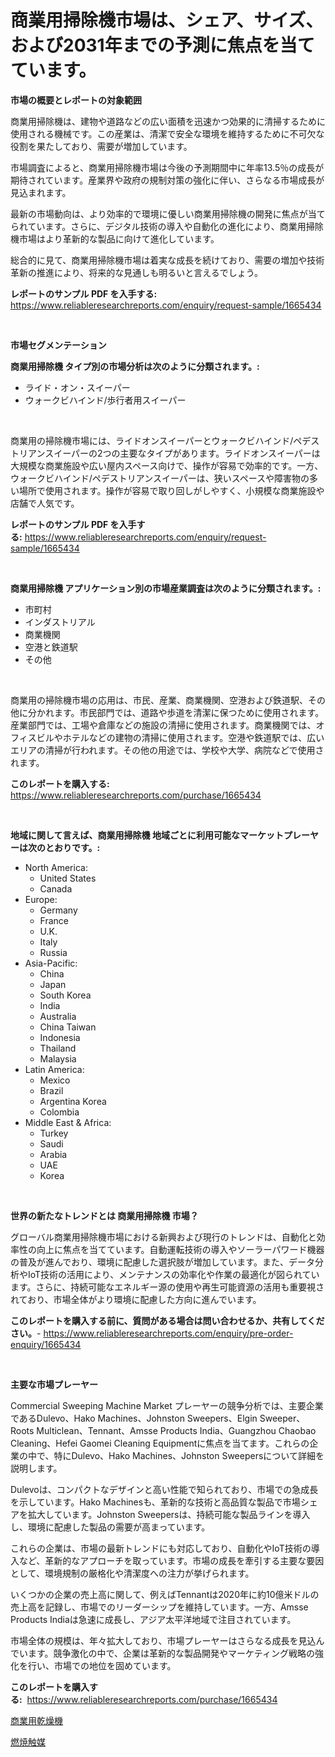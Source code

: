 <p><h1>商業用掃除機市場は、シェア、サイズ、および2031年までの予測に焦点を当てています。</h1></p><p><strong>市場の概要とレポートの対象範囲</strong></p>
<p><p>商業用掃除機は、建物や道路などの広い面積を迅速かつ効果的に清掃するために使用される機械です。この産業は、清潔で安全な環境を維持するために不可欠な役割を果たしており、需要が増加しています。</p><p>市場調査によると、商業用掃除機市場は今後の予測期間中に年率13.5％の成長が期待されています。産業界や政府の規制対策の強化に伴い、さらなる市場成長が見込まれます。</p><p>最新の市場動向は、より効率的で環境に優しい商業用掃除機の開発に焦点が当てられています。さらに、デジタル技術の導入や自動化の進化により、商業用掃除機市場はより革新的な製品に向けて進化しています。</p><p>総合的に見て、商業用掃除機市場は着実な成長を続けており、需要の増加や技術革新の推進により、将来的な見通しも明るいと言えるでしょう。</p></p>
<p><strong>レポートのサンプル PDF を入手する:</strong> <a href="https://www.reliableresearchreports.com/enquiry/request-sample/1665434">https://www.reliableresearchreports.com/enquiry/request-sample/1665434</a></p>
<p>&nbsp;</p>
<p><strong>市場セグメンテーション</strong></p>
<p><strong>商業用掃除機 タイプ別の市場分析は次のように分類されます。:</strong></p>
<p><ul><li>ライド・オン・スイーパー</li><li>ウォークビハインド/歩行者用スイーパー</li></ul></p>
<p>&nbsp;</p>
<p><p>商業用の掃除機市場には、ライドオンスイーパーとウォークビハインド/ペデストリアンスイーパーの2つの主要なタイプがあります。ライドオンスイーパーは大規模な商業施設や広い屋内スペース向けで、操作が容易で効率的です。一方、ウォークビハインド/ペデストリアンスイーパーは、狭いスペースや障害物の多い場所で使用されます。操作が容易で取り回しがしやすく、小規模な商業施設や店舗で人気です。</p></p>
<p><strong>レポートのサンプル PDF を入手する:</strong>&nbsp;<a href="https://www.reliableresearchreports.com/enquiry/request-sample/1665434">https://www.reliableresearchreports.com/enquiry/request-sample/1665434</a></p>
<p>&nbsp;</p>
<p><strong> 商業用掃除機 アプリケーション別の市場産業調査は次のように分類されます。:</strong></p>
<p><ul><li>市町村</li><li>インダストリアル</li><li>商業機関</li><li>空港と鉄道駅</li><li>その他</li></ul></p>
<p>&nbsp;</p>
<p><p>商業用の掃除機市場の応用は、市民、産業、商業機関、空港および鉄道駅、その他に分かれます。市民部門では、道路や歩道を清潔に保つために使用されます。産業部門では、工場や倉庫などの施設の清掃に使用されます。商業機関では、オフィスビルやホテルなどの建物の清掃に使用されます。空港や鉄道駅では、広いエリアの清掃が行われます。その他の用途では、学校や大学、病院などで使用されます。</p></p>
<p><strong>このレポートを購入する:</strong>&nbsp; <a href="https://www.reliableresearchreports.com/purchase/1665434">https://www.reliableresearchreports.com/purchase/1665434</a></p>
<p>&nbsp;</p>
<p><strong>地域に関して言えば、商業用掃除機 地域ごとに利用可能なマーケットプレーヤーは次のとおりです。:</strong></p>
<p><ul>
    <li>
        North America:
        <ul>
            <li>United States</li>
            <li>Canada</li>
        </ul>
    </li>
    <li>
        Europe:
        <ul>
            <li>Germany</li>
            <li>France</li>
            <li>U.K.</li>
            <li>Italy</li>
            <li>Russia</li>
        </ul>
    </li>
    <li>
        Asia-Pacific:
        <ul>
            <li>China</li>
            <li>Japan</li>
            <li>South Korea</li>
            <li>India</li>
            <li>Australia</li>
            <li>China Taiwan</li>
            <li>Indonesia</li>
            <li>Thailand</li>
            <li>Malaysia</li>
        </ul>
    </li>
    <li>
        Latin America:
        <ul>
            <li>Mexico</li>
            <li>Brazil</li>
            <li>Argentina Korea</li>
            <li>Colombia</li>
        </ul>
    </li>
    <li>
        Middle East & Africa:
        <ul>
            <li>Turkey</li>
            <li>Saudi</li>
            <li>Arabia</li>
            <li>UAE</li>
            <li>Korea</li>
        </ul>
    </li>
    </ul></p>
<p>&nbsp;</p>
<p><strong>世界の新たなトレンドとは 商業用掃除機 市場？</strong></p>
<p><p>グローバル商業用掃除機市場における新興および現行のトレンドは、自動化と効率性の向上に焦点を当てています。自動運転技術の導入やソーラーパワード機器の普及が進んでおり、環境に配慮した選択肢が増加しています。また、データ分析やIoT技術の活用により、メンテナンスの効率化や作業の最適化が図られています。さらに、持続可能なエネルギー源の使用や再生可能資源の活用も重要視されており、市場全体がより環境に配慮した方向に進んでいます。</p></p>
<p><strong>このレポートを購入する前に、質問がある場合は問い合わせるか、共有してください。</strong>- <a href="https://www.reliableresearchreports.com/enquiry/pre-order-enquiry/1665434">https://www.reliableresearchreports.com/enquiry/pre-order-enquiry/1665434</a></p>
<p>&nbsp;</p>
<p><strong>主要な市場プレーヤー</strong></p>
<p><p>Commercial Sweeping Machine Market プレーヤーの競争分析では、主要企業であるDulevo、Hako Machines、Johnston Sweepers、Elgin Sweeper、Roots Multiclean、Tennant、Amsse Products India、Guangzhou Chaobao Cleaning、Hefei Gaomei Cleaning Equipmentに焦点を当てます。これらの企業の中で、特にDulevo、Hako Machines、Johnston Sweepersについて詳細を説明します。</p><p>Dulevoは、コンパクトなデザインと高い性能で知られており、市場での急成長を示しています。Hako Machinesも、革新的な技術と高品質な製品で市場シェアを拡大しています。Johnston Sweepersは、持続可能な製品ラインを導入し、環境に配慮した製品の需要が高まっています。</p><p>これらの企業は、市場の最新トレンドにも対応しており、自動化やIoT技術の導入など、革新的なアプローチを取っています。市場の成長を牽引する主要な要因として、環境規制の厳格化や清潔度への注力が挙げられます。</p><p>いくつかの企業の売上高に関して、例えばTennantは2020年に約10億米ドルの売上高を記録し、市場でのリーダーシップを維持しています。一方、Amsse Products Indiaは急速に成長し、アジア太平洋地域で注目されています。</p><p>市場全体の規模は、年々拡大しており、市場プレーヤーはさらなる成長を見込んでいます。競争激化の中で、企業は革新的な製品開発やマーケティング戦略の強化を行い、市場での地位を固めています。</p></p>
<p><strong>このレポートを購入する:</strong>&nbsp;&nbsp;<a href="https://www.reliableresearchreports.com/purchase/1665434">https://www.reliableresearchreports.com/purchase/1665434</a></p>
<p><p><a href="https://github.com/RodHoppe07/Market-Research-Report-List-1/blob/main/822060814725.md">商業用乾燥機</a></p><p><a href="https://github.com/laurenreichert/Market-Research-Report-List-1/blob/main/836976614724.md">燃焼触媒</a></p></p>